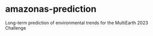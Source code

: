 # amazonas-prediction
Long-term prediction of environmental trends for the MultiEarth 2023 Challenge
